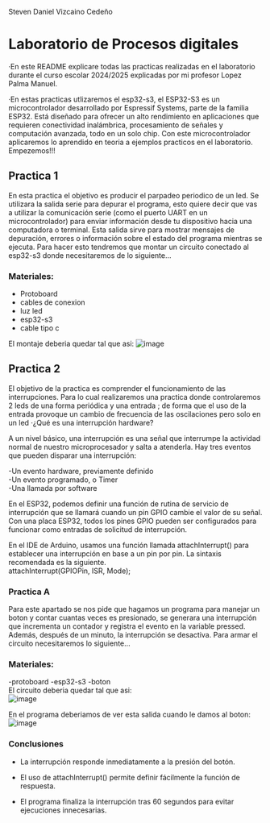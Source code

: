 Steven Daniel Vizcaino Cedeño

# Laboratorio de Procesos digitales
·En este README explicare todas las practicas realizadas en el laboratorio durante el curso escolar 2024/2025 explicadas por mi profesor Lopez Palma Manuel.  

·En estas practicas utlizaremos el esp32-s3, el ESP32-S3 es un microcontrolador desarrollado por Espressif Systems, parte de la familia ESP32. Está diseñado para ofrecer un alto rendimiento en aplicaciones que requieren conectividad inalámbrica, procesamiento de señales y computación avanzada, todo en un solo chip. Con este microcontrolador aplicaremos lo aprendido en teoria a ejemplos practicos en el laboratorio. Empezemos!!!

## Practica 1
En esta practica el objetivo es producir el parpadeo periodico de un led. Se utilizara la salida serie para depurar el programa, esto quiere decir que vas a utilizar la comunicación serie (como el puerto UART en un microcontrolador) para enviar información desde tu dispositivo hacia una computadora o terminal. Esta salida sirve para mostrar mensajes de depuración, errores o información sobre el estado del programa mientras se ejecuta.
Para hacer esto tendremos que montar un circuito conectado al esp32-s3 donde necesitaremos de lo siguiente...
### Materiales:
- Protoboard
- cables de conexion
- luz led
- esp32-s3
- cable tipo c

 El montaje deberia quedar tal que asi:
 ![image](https://github.com/user-attachments/assets/9cd7c811-7743-47ef-8e95-d21cb53cf0dd)




## Practica 2
El objetivo de la practica es comprender el funcionamiento de las interrupciones. Para lo cual realizaremos una practica donde controlaremos 2 leds de una forma periódica y una entrada ; de forma que el uso de la entrada provoque un cambio de frecuencia de las oscilaciones pero solo en un led
·¿Qué es una interrupción hardware?  

 A un nivel básico, una interrupción es una señal que interrumpe la actividad normal de nuestro microprocesador y salta a atenderla. Hay tres eventos que pueden disparar una interrupción:

-Un evento hardware, previamente definido  
-Un evento programado, o Timer  
-Una llamada por software  

 En el ESP32, podemos definir una función de rutina de servicio de interrupción que se llamará cuando un pin GPIO cambie el valor de su señal. Con una placa ESP32, todos los pines GPIO pueden ser configurados para funcionar como entradas de solicitud de interrupción.  
  
 En el IDE de Arduino, usamos una función llamada attachInterrupt() para establecer una interrupción en base a un pin por pin. La sintaxis recomendada es la siguiente.  
   attachInterrupt(GPIOPin, ISR, Mode);
### Practica A
Para este apartado se nos pide que hagamos un programa para manejar un boton y contar cuantas veces  es presionado, se generara una interrupción que incrementa un contador y registra el evento en la variable pressed. Además, después de un minuto, la interrupción se desactiva. Para armar el circuito necesitaremos lo siguiente...  
### Materiales:
-protoboard
-esp32-s3
-boton  
El circuito deberia quedar tal que asi:  
![image](https://github.com/user-attachments/assets/ba77938f-dc02-4db4-87c9-d504d80a7943)  

En el programa deberiamos de ver esta salida cuando le damos al boton: 
![image](https://github.com/user-attachments/assets/8044fc35-ebed-41ea-a701-56118b4fe148)  

### Conclusiones

- La interrupción responde inmediatamente a la presión del botón.

- El uso de attachInterrupt() permite definir fácilmente la función de respuesta.

- El programa finaliza la interrupción tras 60 segundos para evitar ejecuciones innecesarias.





 
 
 






